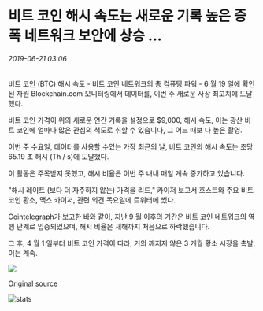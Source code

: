 # 비트 코인 해시 속도는 새로운 기록 높은 증폭 네트워크 보안에 상승 ...

###### 2019-06-21 03:06

비트 코인 (BTC) 해시 속도 - 비트 코인 네트워크의 총 컴퓨팅 파워 - 6 월 19 일에 확인 된 자원 Blockchain.com 모니터링에서 데이터를, 이번 주 새로운 사상 최고치에 도달했다.

비트 코인 가격이 위의 새로운 연간 기록을 설정으로 $9,000, 해시 속도, 이는 광산 비트 코인에 얼마나 많은 관심의 척도로 취할 수 있습니다, 그 어느 때보 다 높은 촬영.

이번 주 수요일, 데이터를 사용할 수있는 가장 최근의 날, 비트 코인의 해시 속도는 초당 65.19 조 해시 (Th / s)에 도달했다.

이 활동은 주목받지 못했고, 해시 비율은 이번 주 내내 매일 계속 증가하고 있습니다.

"해시 레이트 (보다 더 자주하지 않는) 가격을 리드," 카이저 보고서 호스트와 주요 비트 코인 황소, 맥스 카이저, 관련 의견 목요일에 트위터에 썼다.

Cointelegraph가 보고한 바와 같이, 지난 9 월 이후의 기간은 비트 코인 네트워크의 역행 단계로 입증되었으며, 해시 비율은 새해까지 처음으로 하락했습니다.

그 후, 4 월 1 일부터 비트 코인 가격이 따라, 거의 깨지지 않은 3 개월 황소 시장을 촉발, 이는 계속.

![](https://s3.cointelegraph.com/storage/uploads/view/23171c50ca9ac57b93fceaae84006a06.png)

[Original source](https://cointelegraph.com/news/bitcoin-hash-rate-climbs-to-new-record-high-boosting-network-security)

![stats](https://c.statcounter.com/11760860/0/a89fa40b/1/ "stats")